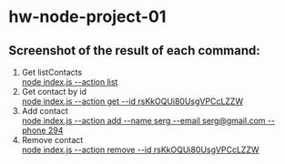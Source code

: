 # hw-node-project-01
## Screenshot of the result of each command:
1. Get listContacts
<br>[node index.js --action list](https://prnt.sc/81RAdB3CNon1)
2. Get contact by id
<br>[node index.js --action get --id rsKkOQUi80UsgVPCcLZZW](https://prnt.sc/H6BchLJxwj42)
3. Add contact
<br>[node index.js --action add --name serg --email serg@gmail.com --phone 294](https://prnt.sc/xpN_buqMWHxo)
4. Remove contact
<br>[node index.js --action remove --id rsKkOQUi80UsgVPCcLZZW](https://prnt.sc/KaEPWEQk7DvU)
